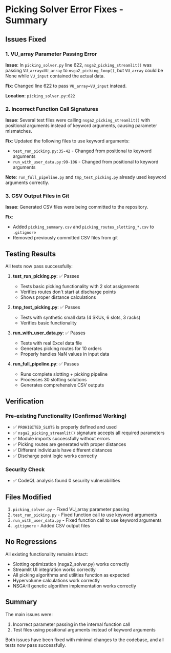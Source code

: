 # Picking Solver Error Fixes - Summary

## Issues Fixed

### 1. VU_array Parameter Passing Error
**Issue**: In `picking_solver.py` line 622, `nsga2_picking_streamlit()` was passing `VU_array=VU_array` to `nsga2_picking_loop()`, but `VU_array` could be None while `VU_input` contained the actual data.

**Fix**: Changed line 622 to pass `VU_array=VU_input` instead.

**Location**: `picking_solver.py:622`

### 2. Incorrect Function Call Signatures
**Issue**: Several test files were calling `nsga2_picking_streamlit()` with positional arguments instead of keyword arguments, causing parameter mismatches.

**Fix**: Updated the following files to use keyword arguments:
- `test_run_picking.py:35-42` - Changed from positional to keyword arguments
- `run_with_user_data.py:99-106` - Changed from positional to keyword arguments

**Note**: `run_full_pipeline.py` and `tmp_test_picking.py` already used keyword arguments correctly.

### 3. CSV Output Files in Git
**Issue**: Generated CSV files were being committed to the repository.

**Fix**: 
- Added `picking_summary.csv` and `picking_routes_slotting_*.csv` to `.gitignore`
- Removed previously committed CSV files from git

## Testing Results

All tests now pass successfully:

1. **test_run_picking.py**: ✅ Passes
   - Tests basic picking functionality with 2 slot assignments
   - Verifies routes don't start at discharge points
   - Shows proper distance calculations

2. **tmp_test_picking.py**: ✅ Passes
   - Tests with synthetic small data (4 SKUs, 6 slots, 3 racks)
   - Verifies basic functionality

3. **run_with_user_data.py**: ✅ Passes
   - Tests with real Excel data file
   - Generates picking routes for 10 orders
   - Properly handles NaN values in input data

4. **run_full_pipeline.py**: ✅ Passes
   - Runs complete slotting + picking pipeline
   - Processes 30 slotting solutions
   - Generates comprehensive CSV outputs

## Verification

### Pre-existing Functionality (Confirmed Working)
- ✅ `PROHIBITED_SLOTS` is properly defined and used
- ✅ `nsga2_picking_streamlit()` signature accepts all required parameters
- ✅ Module imports successfully without errors
- ✅ Picking routes are generated with proper distances
- ✅ Different individuals have different distances
- ✅ Discharge point logic works correctly

### Security Check
- ✅ CodeQL analysis found 0 security vulnerabilities

## Files Modified

1. `picking_solver.py` - Fixed VU_array parameter passing
2. `test_run_picking.py` - Fixed function call to use keyword arguments
3. `run_with_user_data.py` - Fixed function call to use keyword arguments  
4. `.gitignore` - Added CSV output files

## No Regressions

All existing functionality remains intact:
- Slotting optimization (nsga2_solver.py) works correctly
- Streamlit UI integration works correctly
- All picking algorithms and utilities function as expected
- Hypervolume calculations work correctly
- NSGA-II genetic algorithm implementation works correctly

## Summary

The main issues were:
1. Incorrect parameter passing in the internal function call
2. Test files using positional arguments instead of keyword arguments

Both issues have been fixed with minimal changes to the codebase, and all tests now pass successfully.
